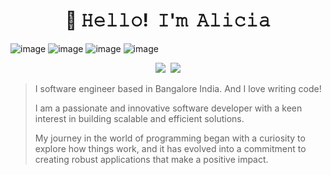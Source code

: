 <!-- Title -->
<h1 align="center" title="...and I'm happy to see you here :)">👋 𝙷𝚎𝚕𝚕𝚘! 𝙸'𝚖 𝙰𝚕𝚒𝚌𝚒𝚊</h1>

![image](https://img.shields.io/badge/Java-766DB2?&style=for-the-badge&logo=kotlin&logoColor=white)
![image](https://img.shields.io/badge/Kotlin-3DDC84?&style=for-the-badge&logo=kotlin&logoColor=white)
![image](https://img.shields.io/badge/Node.js-4B8BBE?&style=for-the-badge&logo=kotlin&logoColor=white)
![image](https://img.shields.io/badge/React.js-02569B?&style=for-the-badge&logo=kotlin&logoColor=white)

<!-- Socials -->
<p align="center">
   <kbd>
  <a href="https://stackoverflow.com/users/979052/alicia" title="StackOverflow - Ansuman Das"><img src="https://img.shields.io/badge/-Alicia-f48225?style=flat&logo=Stackoverflow&logoColor=white" /></a>
  <a href="https://www.linkedin.com/in/ansuman-das-tech/" title="LinkedIn - Ansuman Das"><img src="https://img.shields.io/badge/-Ansuman_Das-0072b1?style=flat&logo=Linkedin&logoColor=white" /></a>
  </kbd>
</p>

<blockquote>

I software engineer based in Bangalore India. And I love writing code!
  
I am a passionate and innovative software developer with a keen interest in building scalable and efficient solutions. 

My journey in the world of programming began with a curiosity to explore how things work, and it has evolved into a commitment to creating robust applications that make a positive impact.

</blockquote>
<!--
**ansumandas441/ansumandas441** is a ✨ _special_ ✨ repository because its `README.md` (this file) appears on your GitHub profile.

Here are some ideas to get you started:

- 🔭 I’m currently working on ...
- 🌱 I’m currently learning ...
- 👯 I’m looking to collaborate on ...
- 🤔 I’m looking for help with ...
- 💬 Ask me about ...
- 📫 How to reach me: ...
- 😄 Pronouns: ...
- ⚡ Fun fact: ...
-->
